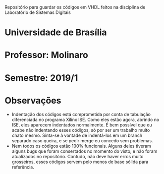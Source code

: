 Repositório para guardar os códigos em VHDL feitos na disciplina de Laboratório de Sistemas Digitais
# Universidade de Brasília
# Professor: Molinaro
# Semestre: 2019/1
# Observações
  - Indentação dos códigos está comprometida por conta de tabulação diferenciada no programa Xilinx ISE. Como eles estão agora, abrindo no ISE, eles aparecem indentados normalmente. É bem possível que eu acabe não indentando esses códigos, só por ser um trabalho muito chato mesmo. Sinta-se à vontade de indentá-los em um branch separado caso queira, e se pedir merge eu concedo sem problemas.
  - Nem todos os códigos estão 100% funcionais. Alguns deles tiveram alguns bugs que foram consertados no momento do visto, e não foram atualizados no repositório. Contudo, não deve haver erros muito grosseiros, esses códigos servem pelo menos de base sólida para referência.
